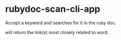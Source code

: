 # rubydoc-scan-cli-app

Accept a keyword and searches for it in the ruby doc.

will return the link(s) most closely related to word.

